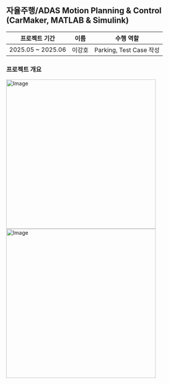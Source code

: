 ## 자율주행/ADAS Motion Planning & Control (CarMaker, MATLAB & Simulink)

|프로젝트 기간|이름|수행 역할|
|:---:|:---:|:---:|
|2025.05 ~ 2025.06|이강호|Parking, Test Case 작성|  

### 프로젝트 개요  
<img width="400" height="400" alt="Image" src="https://github.com/user-attachments/assets/cb2a4495-70d5-4fc0-a4ef-d438e19a390a" /> <br> <img width="400" height="400" alt="Image" src="https://github.com/user-attachments/assets/59e7edb1-8269-4371-8989-26a4c81aba1b" />
